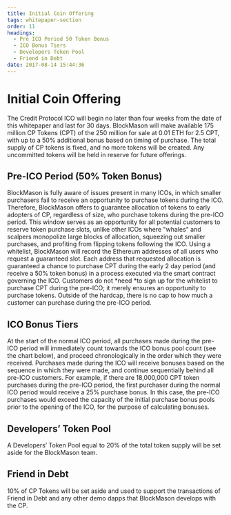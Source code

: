 ```yaml
---
title: Initial Coin Offering
tags: whitepaper-section
order: 11
headings:
  - Pre ICO Period 50 Token Bonus
  - ICO Bonus Tiers
  - Developers Token Pool
  - Friend in Debt
date: 2017-08-14 15:44:36
---
```



# Initial Coin Offering

The Credit Protocol ICO will begin no later than four weeks from the date of this whitepaper and last for 30 days. BlockMason will make available 175 million CP Tokens (CPT) of the 250 million for sale at 0.01 ETH for 2.5 CPT, with up to a 50% additional bonus based on timing of purchase.  The total supply of CP tokens is fixed, and no more tokens will be created. Any uncommitted tokens will be held in reserve for future offerings.

## Pre-ICO Period (50% Token Bonus)

BlockMason is fully aware of issues present in many ICOs, in which smaller purchasers fail to receive an opportunity to purchase tokens during the ICO. Therefore, BlockMason offers to guarantee allocation of tokens to early adopters of CP, regardless of size, who purchase tokens during the pre-ICO period. This window serves as an opportunity for all potential customers to reserve token purchase slots, unlike other ICOs where "whales" and scalpers monopolize large blocks of allocation, squeezing out smaller purchases, and profiting from flipping tokens following the ICO. Using a whitelist, BlockMason will record the Ethereum addresses of all users who request a guaranteed slot. Each address that requested allocation is guaranteed a chance to purchase CPT during the early 2 day period (and receive a 50% token bonus) in a process executed via the smart contract governing the ICO. Customers do not *need *to sign up for the whitelist to purchase CPT during the pre-ICO; it merely ensures an opportunity to purchase tokens. Outside of the hardcap, there is no cap to how much a customer can purchase during the pre-ICO period.

## ICO Bonus Tiers

At the start of the normal ICO period, all purchases made during the pre-ICO period will immediately count towards the ICO bonus pool count (see the chart below), and proceed chronologically in the order which they were received. Purchases made during the ICO will receive bonuses based on the sequence in which they were made, and continue sequentially behind all pre-ICO customers. For example, if there are 18,000,000 CPT token purchases during the pre-ICO period, the first purchaser during the normal ICO period would receive a 25% purchase bonus. In this case, the pre-ICO purchases would exceed the capacity of the initial purchase bonus pools prior to the opening of the ICO, for the purpose of calculating bonuses.

## Developers’ Token Pool

A Developers’ Token Pool equal to 20% of the total token supply will be set aside for the BlockMason team.

## Friend in Debt

10% of CP Tokens will be set aside and used to support the transactions of Friend in Debt and any other demo dapps that BlockMason develops with the CP.
